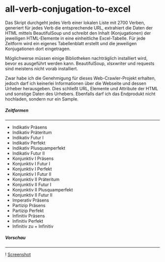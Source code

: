 # all-verb-conjugation-to-excel

Das Skript durchgeht jedes Verb einer lokalen Liste mit 2700 Verben, generiert für jedes Verb die entsprechende URL, extrahiert die Daten der HTML mittels BeautifulSoup und schreibt den Inhalt (Konjugationen) der jeweiligen HTML-Elemente in eine einheitliche Excel-Tabelle. Für jede Zeitform wird ein eigenes Tabellenblatt erstellt und die jeweiligen Konjugationen dort eingetragen.

Möglichwerse müssen einige Bibliotheken nachträglich installiert wird, bevor es ausgeführt werden kann. BeautifulSoup, xlsxwriter und requests sind meistens nicht vorab installiert.

Zwar habe ich die Genehmigung für dieses Web-Crawler-Projekt erhalten, jedoch darf ich keinerlei Informationen über die Webseite und dessen Urheber herausgeben. Dies schließt URL, Elemente und Attribute der HTML und sonstige Daten des Urhebers. Ebenfalls darf ich das Endprodukt nicht hochladen, sondern nur ein Sample.

##### Zeitformen
------------------------------
- Indikativ Präsens
- Indikativ Präteritum
- Indikativ Futur I
- Indikativ Perfekt
- Indikativ Plusquamperfekt
- Indikativ Futur II
- Konjunktiv I Präsens
- Konjunktiv I Futur I
- Konjunktiv I Perfekt
- Konjunktiv I Futur II
- Konjunktiv II Präteritum
- Konjunktiv II Futur I
- Konjunktiv II Plusquamperfekt
- Konjunktiv II Futur II
- Imperativ Präsens
- Partizip Präsens
- Partizip Perfekt
- Infinitiv Präsens
- Infinitiv Perfekt
- Infinitiv zu + Infinitiv

##### Vorschau
------------------------------
! [Screenshot](https://github.com/anilo1992/all-verb-conjugation-to-excel/blob/main/sample.png)
